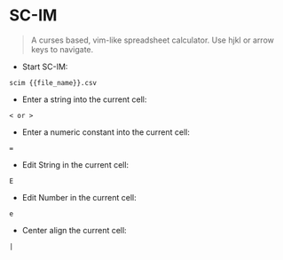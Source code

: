 # SC-IM

> A curses based, vim-like spreadsheet calculator.
> Use hjkl or arrow keys to navigate.

- Start SC-IM:

`scim {{file_name}}.csv`

- Enter a string into the current cell:

`< or >`

- Enter a numeric constant into the current cell:

`=`

- Edit String in the current cell:

`E`

- Edit Number in the current cell:

`e`

- Center align the current cell:

`|`
